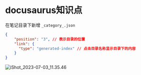 # docusaurus知识点





在笔记目录下新增 `_category_.json` 

```json
{
	"position": "3", // 表示目录的位置
	"link": {
	  "type": "generated-index" // 点击目录名称显示目录下的内容
	}
}
```





![iShot_2023-07-03_11.35.46](https://gitea.pptfz.cn/pptfz/picgo-images/raw/branch/master/img/iShot_2023-07-03_11.35.46.png)